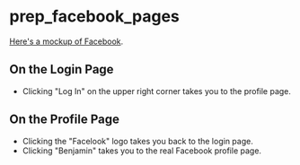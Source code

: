 prep_facebook_pages
===================

[Here's a mockup of Facebook](physical-quiet.surge.sh).

## On the Login Page
* Clicking "Log In" on the upper right corner takes you to the profile page.

## On the Profile Page
* Clicking the "Facelook" logo takes you back to the login page.
* Clicking "Benjamin" takes you to the real Facebook profile page.